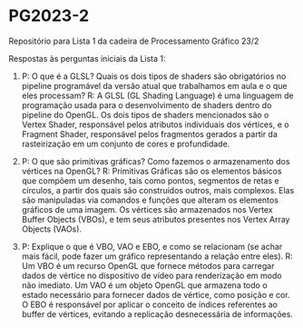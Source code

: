 # PG2023-2
Repositório para Lista 1 da cadeira de Processamento Gráfico 23/2

Respostas às perguntas iniciais da Lista 1:

1) P: O que é a GLSL? Quais os dois tipos de shaders são obrigatórios no pipeline programável da versão atual que trabalhamos em aula e o que eles processam?
R: A GLSL (GL Shading Language) é uma linguagem de programação usada para o desenvolvimento de shaders dentro do pipeline do OpenGL. Os dois tipos de shaders mencionados são o Vertex Shader, responsável pelos atributos individuais dos vértices, e o Fragment Shader, responsável pelos fragmentos gerados a partir da rasteirização em um conjunto de cores e profundidade.

2) P: O que são primitivas gráficas? Como fazemos o armazenamento dos vértices na OpenGL?
R: Primitivas Gráficas são os elementos básicos que compõem um desenho, tais como pontos, segmentos de retas e círculos, a partir dos quais são construídos outros, mais complexos. Elas são manipuladas via comandos e funções que alteram os elementos gráficos de uma imagem. Os vértices são armazenados nos Vertex Buffer Objects (VBOs), e tem seus atributos presentes nos Vertex Array Objects (VAOs).

3) P: Explique o que é VBO, VAO e EBO, e como se relacionam (se achar mais fácil, pode fazer um gráfico representando a relação entre eles).
R: Um VBO é um recurso OpenGL que fornece métodos para carregar dados de vértice no dispositivo de vídeo para renderização em modo não imediato. Um VAO é um objeto OpenGL que armazena todo o estado necessário para fornecer dados de vértice, como posição e cor. O EBO é responsável por aplicar o conceito de índices referentes ao buffer de vértices, evitando a replicação desnecessária de informações.
